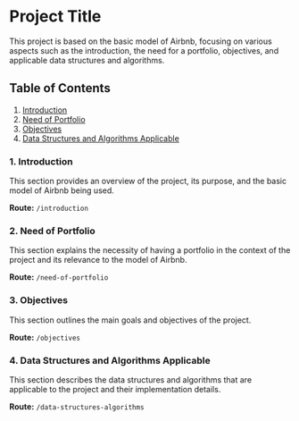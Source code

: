# Project Title

This project is based on the basic model of Airbnb, focusing on various aspects such as the introduction, the need for a portfolio, objectives, and applicable data structures and algorithms.

## Table of Contents
1. [Introduction](#introduction)
2. [Need of Portfolio](#need-of-portfolio)
3. [Objectives](#objectives)
4. [Data Structures and Algorithms Applicable](#data-structures-and-algorithms-applicable)

### 1. Introduction

This section provides an overview of the project, its purpose, and the basic model of Airbnb being used.

**Route:** `/introduction`

### 2. Need of Portfolio

This section explains the necessity of having a portfolio in the context of the project and its relevance to the model of Airbnb.

**Route:** `/need-of-portfolio`

### 3. Objectives

This section outlines the main goals and objectives of the project.

**Route:** `/objectives`

### 4. Data Structures and Algorithms Applicable

This section describes the data structures and algorithms that are applicable to the project and their implementation details.

**Route:** `/data-structures-algorithms`
